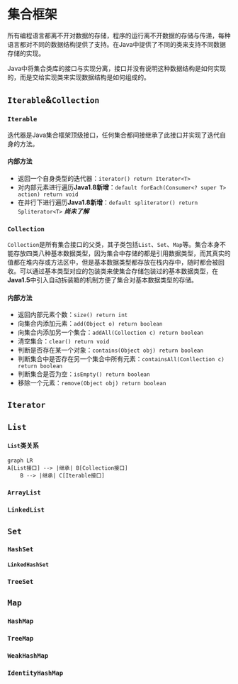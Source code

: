 # 集合框架

所有编程语言都离不开对数据的存储，程序的运行离不开数据的存储与传递，每种语言都对不同的数据结构提供了支持。在Java中提供了不同的类来支持不同数据存储的实现。

Java中将集合类库的接口与实现分离，接口并没有说明这种数据结构是如何实现的，而是交给实现类来实现数据结构是如何组成的。

## `Iterable`&`Collection`

### `Iterable`

迭代器是Java集合框架顶级接口，任何集合都间接继承了此接口并实现了迭代自身的方法。

#### 内部方法

- 返回一个自身类型的迭代器：`iterator() return Iterator<T>`
- 对内部元素进行遍历**Java1.8新增**：`default forEach(Consumer<? super T> action) return void`
- 在并行下进行遍历**Java1.8新增**：`default spliterator() return Spliterator<T>` ***尚未了解*** 

### `Collection`

`Collection`是所有集合接口的父类，其子类包括`List`、`Set`、`Map`等。集合本身不能存放四类八种基本数据类型，因为集合中存储的都是引用数据类型，而其真实的值都在堆内存或方法区中，但是基本数据类型都存放在栈内存中，随时都会被回收。可以通过基本类型对应的包装类来使集合存储包装过的基本数据类型，在**Java1.5**中引入自动拆装箱的机制方便了集合对基本数据类型的存储。

#### 内部方法

- 返回内部元素个数：`size() return int`
- 向集合内添加元素：`add(Object o) return boolean`
- 向集合内添加另一个集合：`addAll(Collection c) return boolean`
- 清空集合：`clear() return void`
- 判断是否存在某一个对象：`contains(Object obj) return boolean`
- 判断集合中是否存在另一个集合中所有元素：`containsAll(Conllection c) return boolean`
- 判断集合是否为空：`isEmpty() return boolean`
- 移除一个元素：`remove(Object obj) return boolean`

## `Iterator`

## `List`

#### `List`类关系

```mermaid
graph LR
A[List接口] --> |继承| B[Collection接口]
    B --> |继承| C[Iterable接口]
```

### `ArrayList`

### `LinkedList`

## `Set`

### `HashSet`

#### `LinkedHashSet`

### `TreeSet`

## `Map`

### `HashMap`

### `TreeMap`

### `WeakHashMap`

### `IdentityHashMap`


